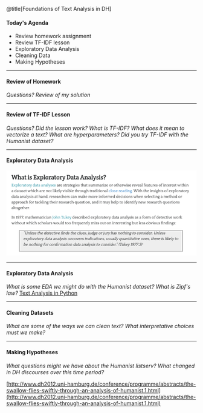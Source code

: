 @title[Foundations of Text Analysis in DH]

#### Today's Agenda

- Review homework assignment
- Review TF-IDF lesson
- Exploratory Data Analysis 
- Cleaning Data
- Making Hypotheses
  
---
#### Review of Homework

*Questions? Review of my solution*

---
#### Review of TF-IDF Lesson

*Questions? Did the lesson work? What is TF-IDF? What does it mean to vectorize a text? What are hyperparameters? Did you try TF-IDF with the Humanist dataset?*


---
#### Exploratory Data Analysis

![EDA](/week8/images/eda.png)

---
#### Exploratory Data Analysis

*What is some EDA we might do with the Humanist dataset? What is Zipf's law?*
[Text Analysis in Python](https://github.com/ZoeLeBlanc/IntroToDH2020/blob/gh-pages/week8/text_analysis.md)

---
#### Cleaning Datasets

*What are some of the ways we can clean text? What interpretative choices must we make?*

---
#### Making Hypotheses


*What questions might we have about the Humanist listserv? What changed in DH discourses over this time period?*

[http://www.dh2012.uni-hamburg.de/conference/programme/abstracts/the-swallow-flies-swiftly-through-an-analysis-of-humanist.1.html](http://www.dh2012.uni-hamburg.de/conference/programme/abstracts/the-swallow-flies-swiftly-through-an-analysis-of-humanist.1.html)
